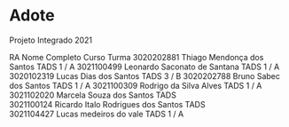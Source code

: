 # Adote
 Projeto Integrado 2021
 
RA 	Nome Completo	Curso	Turma
3020202881	Thiago Mendonça dos Santos 	TADS	1 / A
3021100499	Leonardo Saconato de Santana	TADS	1 / A
3020102319	Lucas Dias dos Santos 	TADS	3 / B
3020202788	Bruno Sabec dos Santos	TADS	1 / A
3021100309	Rodrigo da Silva Alves	TADS	1 / A
3021102020	Marcela Souza dos Santos 	TADS	
3021100124	Ricardo Italo Rodrigues dos Santos 	TADS	
3021104427	Lucas medeiros do vale	TADS	1 / A
